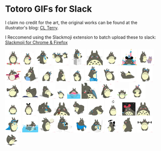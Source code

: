 Totoro GIFs for Slack
====================

I claim no credit for the art, the original works can be found at the illustrator's blog: [CL Terry](http://clterryart.tumblr.com/tagged/totoro).

I Reccomend using the Slackmoji extension to batch upload these to slack: [Slackmoji for Chrome & Firefox](https://slackmoji.com)

<img src="/totoro-applause.gif" alt=":totoro-applause:" class="inline" /><img src="/totoro-birthday.gif" alt=":totoro-birthday:" class="inline" />
<img src="/totoro-business-walk.gif" alt=":totoro-business-walk:" class="inline" />
<img src="/totoro-class.gif" alt=":totoro-class:" class="inline" />
<img src="/totoro-copier.gif" alt=":totoro-copier:" class="inline" />
<img src="/totoro-crying.gif" alt=":totoro-crying:" class="inline" />
<img src="/totoro-dancing.gif" alt=":totoro-dancing:" class="inline" />
<img src="/totoro-disneyland.gif" alt=":totoro-disneyland:" class="inline" />
<img src="/totoro-dogwalk.gif" alt=":totoro-dogwalk:" class="inline" />
<img src="/totoro-drums.gif" alt=":totoro-drums:" class="inline" />
<img src="/totoro-eating.gif" alt=":totoro-eating:" class="inline" />
<img src="/totoro-exercise-1.gif" alt=":totoro-exercise-1:" class="inline" />
<img src="/totoro-exercise-2.gif" alt=":totoro-exercise-2:" class="inline" />
<img src="/totoro-exercise-3.gif" alt=":totoro-exercise-3:" class="inline" />
<img src="/totoro-exercise-4.gif" alt=":totoro-exercise-4:" class="inline" />
<img src="/totoro-exercise-5.gif" alt=":totoro-exercise-5:" class="inline" />
<img src="/totoro-exercise-6.gif" alt=":totoro-exercise-6:" class="inline" />
<img src="/totoro-exercise-7.gif" alt=":totoro-exercise-7:" class="inline" />
<img src="/totoro-exercise-8.gif" alt=":totoro-exercise-8:" class="inline" />
<img src="/totoro-exercise-9.gif" alt=":totoro-exercise-9:" class="inline" />
<img src="/totoro-exercise-10.gif" alt=":totoro-exercise-10:" class="inline" />
<img src="/totoro-exercise-11.gif" alt=":totoro-exercise-11:" class="inline" />
<img src="/totoro-floatie.gif" alt=":totoro-floatie:" class="inline" />
<img src="/totoro-gumballs.gif" alt=":totoro-gumballs:" class="inline" />
<img src="/totoro-hearts.gif" alt=":totoro-hearts:" class="inline" />
<img src="/totoro-hula.gif" alt=":totoro-hula:" class="inline" />
<img src="/totoro-juggle.gif" alt=":totoro-juggle:" class="inline" />
<img src="/totoro-jumprope.gif" alt=":totoro-jumprope:" class="inline" />
<img src="/totoro-mickey-ears.gif" alt=":totoro-mickey-ears:" class="inline" />
<img src="/totoro-phone.gif" alt=":totoro-phone:" class="inline" />
<img src="/totoro-pipe.gif" alt=":totoro-pipe:" class="inline" />
<img src="/totoro-running.gif" alt=":totoro-running:" class="inline" />
<img src="/totoro-sleeping.gif" alt=":totoro-sleeping:" class="inline" />
<img src="/totoro-soccer.gif" alt=":totoro-soccer:" class="inline" />
<img src="/totoro-space-mountain.gif" alt=":totoro-space-mountain:" class="inline" />
<img src="/totoro-spaghetti.gif" alt=":totoro-spaghetti:" class="inline" />
<img src="/totoro-superhero.gif" alt=":totoro-superhero:" class="inline" />
<img src="/totoro-swimming.gif" alt=":totoro-swimming:" class="inline" />
<img src="/totoro-tambourine.gif" alt=":totoro-tambourine:" class="inline" />
<img src="/totoro-toilet.gif" alt=":totoro-toilet:" class="inline" />
<img src="/totoro-towel.gif" alt=":totoro-towel:" class="inline" />
<img src="/totoro-typing.gif" alt=":totoro-typing:" class="inline" />
<img src="/totoro-umbrella.gif" alt=":totoro-umbrella:" class="inline" />
<img src="/totoro-walking.gif" alt=":totoro-walking:" class="inline" />
<img src="/totoro-weights.gif" alt=":totoro-weights:" class="inline" />
<img src="/totoro-yoga.gif" alt=":totoro-yoga:" class="inline" />
